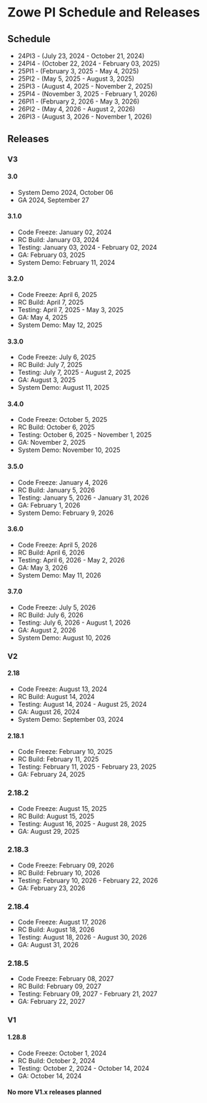 # Zowe PI Schedule and Releases

## Schedule

- 24PI3 - (July 23, 2024 - October 21, 2024)
- 24PI4 - (October 22, 2024 - February 03, 2025)
- 25PI1 - (February 3, 2025 - May 4, 2025)
- 25PI2 - (May 5, 2025 - August 3, 2025)
- 25PI3 - (August 4, 2025 - November 2, 2025)
- 25PI4 - (November 3, 2025 - February 1, 2026)
- 26PI1 - (February 2, 2026 - May 3, 2026)
- 26PI2 - (May 4, 2026 - August 2, 2026)
- 26PI3 - (August 3, 2026 - November 1, 2026)

## Releases

### V3

#### 3.0 
- System Demo 2024, October 06
- GA 2024, September 27

#### 3.1.0 
- Code Freeze: January 02, 2024
- RC Build: January 03, 2024
- Testing: January 03, 2024 - February 02, 2024
- GA: February 03, 2025
- System Demo: February 11, 2024

#### 3.2.0 
- Code Freeze: April 6, 2025
- RC Build: April 7, 2025
- Testing: April 7, 2025 - May 3, 2025
- GA: May 4, 2025
- System Demo: May 12, 2025

#### 3.3.0 
- Code Freeze: July 6, 2025
- RC Build: July 7, 2025
- Testing: July 7, 2025 - August 2, 2025
- GA: August 3, 2025
- System Demo: August 11, 2025

#### 3.4.0 
- Code Freeze: October 5, 2025
- RC Build: October 6, 2025
- Testing: October 6, 2025 - November 1, 2025
- GA: November 2, 2025
- System Demo: November 10, 2025

#### 3.5.0 
- Code Freeze: January 4, 2026
- RC Build: January 5, 2026
- Testing: January 5, 2026 - January 31, 2026
- GA: February 1, 2026
- System Demo: February 9, 2026

#### 3.6.0 
- Code Freeze: April 5, 2026
- RC Build: April 6, 2026
- Testing: April 6, 2026 - May 2, 2026
- GA: May 3, 2026
- System Demo: May 11, 2026

#### 3.7.0 
- Code Freeze: July 5, 2026
- RC Build: July 6, 2026
- Testing: July 6, 2026 - August 1, 2026
- GA: August 2, 2026
- System Demo: August 10, 2026

### V2

#### 2.18 </br>
- Code Freeze: August 13, 2024
- RC Build: August 14, 2024
- Testing: August 14, 2024 - August 25, 2024
- GA: August 26, 2024
- System Demo: September 03, 2024

#### 2.18.1
- Code Freeze: February 10, 2025
- RC Build: February 11, 2025
- Testing: February 11, 2025 - February 23, 2025
- GA: February 24, 2025

### 2.18.2
- Code Freeze: August 15, 2025
- RC Build: August 15, 2025
- Testing: August 16, 2025 - August 28, 2025
- GA: August 29, 2025

### 2.18.3
- Code Freeze: February 09, 2026
- RC Build: February 10, 2026
- Testing: February 10, 2026 - February 22, 2026
- GA: February 23, 2026

### 2.18.4
- Code Freeze: August 17, 2026
- RC Build: August 18, 2026
- Testing: August 18, 2026 - August 30, 2026
- GA: August 31, 2026

### 2.18.5
- Code Freeze: February 08, 2027
- RC Build: February 09, 2027
- Testing: February 09, 2027 - February 21, 2027
- GA: February 22, 2027

### V1

#### 1.28.8
- Code Freeze: October 1, 2024
- RC Build: October 2, 2024
- Testing: October 2, 2024 - October 14, 2024
- GA: October 14, 2024

#### No more V1.x releases planned
